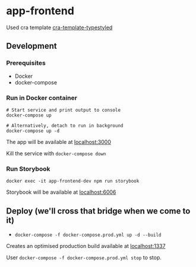# app-frontend

Used cra template [cra-template-typestyled](https://www.npmjs.com/package/cra-template-typestyled)

## Development
### Prerequisites
- Docker
- docker-compose

### Run in Docker container

```
# Start service and print output to console
docker-compose up 

# Alternatively, detach to run in background
docker-compose up -d
```

The app will be available at [localhost:3000](http://localhost:3000)

Kill the service with `docker-compose down`

### Run Storybook

```
docker exec -it app-frontend-dev npm run storybook
```

Storybook will be available at [localhost:6006](http://localhost:6006)

## Deploy (we'll cross that bridge when we come to it)

- `docker-compose -f docker-compose.prod.yml up -d --build`

Creates an optimised production build available at [localhost:1337](http://localhost:1337)

User `docker-compose -f docker-compose.prod.yml stop` to stop.



